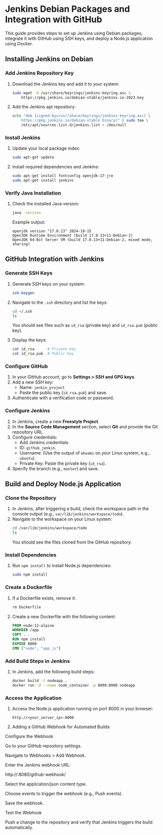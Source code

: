 # Jenkins Debian Packages and Integration with GitHub

This guide provides steps to set up Jenkins using Debian packages, integrate it with GitHub using SSH keys, and deploy a Node.js application using Docker.

## Installing Jenkins on Debian

### Add Jenkins Repository Key
1. Download the Jenkins key and add it to your system:
   ```bash
   sudo wget -O /usr/share/keyrings/jenkins-keyring.asc \
       https://pkg.jenkins.io/debian-stable/jenkins.io-2023.key
   ```

2. Add the Jenkins apt repository:
   ```bash
   echo "deb [signed-by=/usr/share/keyrings/jenkins-keyring.asc] \
       https://pkg.jenkins.io/debian-stable binary/" | sudo tee \
       /etc/apt/sources.list.d/jenkins.list > /dev/null
   ```

### Install Jenkins
1. Update your local package index:
   ```bash
   sudo apt-get update
   ```
2. Install required dependencies and Jenkins:
   ```bash
   sudo apt-get install fontconfig openjdk-17-jre
   sudo apt-get install jenkins
   ```

### Verify Java Installation
1. Check the installed Java version:
   ```bash
   java -version
   ```
   Example output:
   ```
   openjdk version "17.0.13" 2024-10-15
   OpenJDK Runtime Environment (build 17.0.13+11-Debian-2)
   OpenJDK 64-Bit Server VM (build 17.0.13+11-Debian-2, mixed mode, sharing)
   ```

## GitHub Integration with Jenkins

### Generate SSH Keys
1. Generate SSH keys on your system:
   ```bash
   ssh-keygen
   ```
2. Navigate to the `.ssh` directory and list the keys:
   ```bash
   cd ~/.ssh
   ls
   ```
   You should see files such as `id_rsa` (private key) and `id_rsa.pub` (public key).

3. Display the keys:
   ```bash
   cat id_rsa      # Private key
   cat id_rsa.pub  # Public key
   ```

### Configure GitHub
1. In your GitHub account, go to **Settings > SSH and GPG keys**.
2. Add a new SSH key:
   - Name: `jenkin_project`
   - Paste the public key (`id_rsa.pub`) and save.
3. Authenticate with a verification code or password.

### Configure Jenkins
1. In Jenkins, create a new **Freestyle Project**.
2. In the **Source Code Management** section, select **Git** and provide the Git repository URL.
3. Configure credentials:
   - Add Jenkins credentials.
   - ID: `github_jenkin`.
   - Username: (Use the output of `whoami` on your Linux system, e.g., `ubuntu`).
   - Private Key: Paste the private key (`id_rsa`).
4. Specify the branch (e.g., `master`) and save.

## Build and Deploy Node.js Application

### Clone the Repository
1. In Jenkins, after triggering a build, check the workspace path in the console output (e.g., `var/lib/jenkins/workspace/todo`).
2. Navigate to the workspace on your Linux system:
   ```bash
   cd /var/lib/jenkins/workspace/todo
   ls
   ```
   You should see the files cloned from the GitHub repository.

### Install Dependencies
1. Run `npm install` to install Node.js dependencies:
   ```bash
   sudo npm install
   ```

### Create a Dockerfile
1. If a Dockerfile exists, remove it:
   ```bash
   rm Dockerfile
   ```
2. Create a new Dockerfile with the following content:
   ```dockerfile
   FROM node:12-alpine
   WORKDIR /app
   COPY . .
   RUN npm install
   EXPOSE 8000
   CMD ["node", "app.js"]
   ```

### Add Build Steps in Jenkins
1. In Jenkins, add the following build steps:
   ```bash
   docker build -t nodeapp .
   docker run -d --name node_container -p 8000:8000 nodeapp
   ```

### Access the Application
1. Access the Node.js application running on port 8000 in your browser:
   ```
   http://<your_server_ip>:8000
   ```



5. Adding a GitHub Webhook for Automated Builds

Configure the Webhook

Go to your GitHub repository settings.

Navigate to Webhooks > Add Webhook.

Enter the Jenkins webhook URL:

http://<jenkins-server-ip>:8080/github-webhook/

Select the application/json content type.

Choose events to trigger the webhook (e.g., Push events).

Save the webhook.

Test the Webhook

Push a change to the repository and verify that Jenkins triggers the build automatically.

